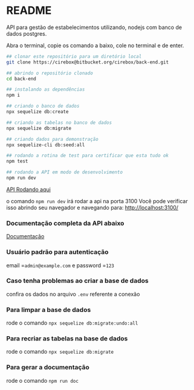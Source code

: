# README #

API para gestão de estabelecimentos utilizando, nodejs com banco de dados postgres.

Abra o terminal, copie os comando a baixo, cole no terminal e de enter.
```bash
## clonar este repositório para um diretório local
git clone https://cirebox@bitbucket.org/cirebox/back-end.git

## abrindo o repositório clonado
cd back-end

## instalando as dependências
npm i

## criando o banco de dados
npx sequelize db:create

## criando as tabelas no banco de dados
npx sequelize db:migrate

## criando dados para demonstração 
npx sequelize-cli db:seed:all

## rodando a rotina de test para certificar que esta tudo ok
npm test

## rodando a API em modo de desenvolvimento 
npm run dev

```

[API Rodando aqui](http://161.35.105.228:3333/)

o comando `npm run dev` irá rodar a api na porta 3100
Você pode verificar isso abrindo seu navegador e navegando para: [http://localhost:3100/](http://localhost:3100/)

### Documentação completa da API abaixo
[Documentação](http://161.35.105.228/docvbgestor/)

### Usuário padrão para autenticação ###

email =`admin@example.com` e password =`123`

### Caso tenha problemas ao criar a base de dados ###

confira os dados no arquivo `.env` referente a conexão

### Para limpar a base de dados ###

rode o comando `npx sequelize db:migrate:undo:all`

### Para recriar as tabelas na base de dados ###

rode o comando `npx sequelize db:migrate`

### Para gerar a documentação ###

rode o comando `npm run doc`